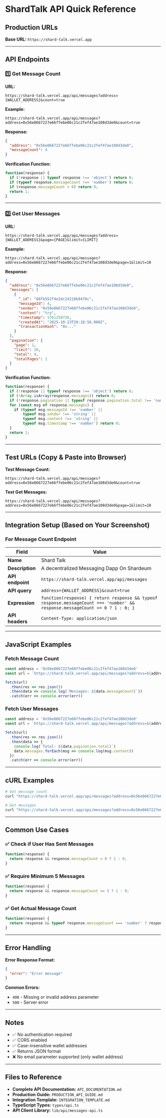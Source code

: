 # ShardTalk API Quick Reference

## Production URLs

**Base URL:** `https://shard-talk.vercel.app`

---

## API Endpoints

### 1️⃣ Get Message Count

**URL:**
```
https://shard-talk.vercel.app/api/messages?address={WALLET_ADDRESS}&count=true
```

**Example:**
```
https://shard-talk.vercel.app/api/messages?address=0x56e8667227e66ffebe06c21c2fef47ae108d3de0&count=true
```

**Response:**
```json
{
  "address": "0x56e8667227e66ffebe06c21c2fef47ae108d3de0",
  "messageCount": 4
}
```

**Verification Function:**
```javascript
function(response) {
  if (!response || typeof response !== 'object') return 0;
  if (typeof response.messageCount !== 'number') return 0;
  if (response.messageCount < 0) return 0;
  return 1;
}
```

---

### 2️⃣ Get User Messages

**URL:**
```
https://shard-talk.vercel.app/api/messages?address={WALLET_ADDRESS}&page={PAGE}&limit={LIMIT}
```

**Example:**
```
https://shard-talk.vercel.app/api/messages?address=0x56e8667227e66ffebe06c21c2fef47ae108d3de0&page=1&limit=10
```

**Response:**
```json
{
  "address": "0x56e8667227e66ffebe06c21c2fef47ae108d3de0",
  "messages": [
    {
      "_id": "68fb552f4e2dc24218b8478c",
      "messageId": 4,
      "sender": "0x56e8667227e66ffebe06c21c2fef47ae108d3de0",
      "content": "try",
      "timestamp": 1761250736,
      "createdAt": "2025-10-23T20:18:56.000Z",
      "transactionHash": "0x..."
    }
  ],
  "pagination": {
    "page": 1,
    "limit": 10,
    "total": 4,
    "totalPages": 1
  }
}
```

**Verification Function:**
```javascript
function(response) {
  if (!response || typeof response !== 'object') return 0;
  if (!Array.isArray(response.messages)) return 0;
  if (!response.pagination || typeof response.pagination.total !== 'number') return 0;
  for (const msg of response.messages) {
    if (typeof msg.messageId !== 'number' ||
        typeof msg.sender !== 'string' ||
        typeof msg.content !== 'string' ||
        typeof msg.timestamp !== 'number') return 0;
  }
  return 1;
}
```

---

## Test URLs (Copy & Paste into Browser)

**Test Message Count:**
```
https://shard-talk.vercel.app/api/messages?address=0x56e8667227e66ffebe06c21c2fef47ae108d3de0&count=true
```

**Test Get Messages:**
```
https://shard-talk.vercel.app/api/messages?address=0x56e8667227e66ffebe06c21c2fef47ae108d3de0&page=1&limit=10
```

---

## Integration Setup (Based on Your Screenshot)

### For Message Count Endpoint

| Field | Value |
|-------|-------|
| **Name** | Shard Talk |
| **Description** | A decentralized Messaging Dapp On Shardeum |
| **API endpoint** | `https://shard-talk.vercel.app/api/messages` |
| **API query** | `address={WALLET_ADDRESS}&count=true` |
| **Expression** | `function(response) { return response && typeof response.messageCount === 'number' && response.messageCount >= 0 ? 1 : 0; }` |
| **API headers** | `Content-Type: application/json` |

---

## JavaScript Examples

### Fetch Message Count

```javascript
const address = '0x56e8667227e66ffebe06c21c2fef47ae108d3de0'
const url = `https://shard-talk.vercel.app/api/messages?address=${address}&count=true`

fetch(url)
  .then(res => res.json())
  .then(data => console.log(`Messages: ${data.messageCount}`))
  .catch(err => console.error(err))
```

### Fetch User Messages

```javascript
const address = '0x56e8667227e66ffebe06c21c2fef47ae108d3de0'
const url = `https://shard-talk.vercel.app/api/messages?address=${address}&page=1&limit=10`

fetch(url)
  .then(res => res.json())
  .then(data => {
    console.log(`Total: ${data.pagination.total}`)
    data.messages.forEach(msg => console.log(msg.content))
  })
  .catch(err => console.error(err))
```

---

## cURL Examples

```bash
# Get message count
curl "https://shard-talk.vercel.app/api/messages?address=0x56e8667227e66ffebe06c21c2fef47ae108d3de0&count=true"

# Get messages
curl "https://shard-talk.vercel.app/api/messages?address=0x56e8667227e66ffebe06c21c2fef47ae108d3de0&page=1&limit=10"
```

---

## Common Use Cases

### ✅ Check if User Has Sent Messages

```javascript
function(response) {
  return response && response.messageCount > 0 ? 1 : 0;
}
```

### ✅ Require Minimum 5 Messages

```javascript
function(response) {
  return response && response.messageCount >= 5 ? 1 : 0;
}
```

### ✅ Get Actual Message Count

```javascript
function(response) {
  return response && typeof response.messageCount === 'number' ? response.messageCount : 0;
}
```

---

## Error Handling

**Error Response Format:**
```json
{
  "error": "Error message"
}
```

**Common Errors:**
- `400` - Missing or invalid address parameter
- `500` - Server error

---

## Notes

- ✅ No authentication required
- ✅ CORS enabled
- ✅ Case-insensitive wallet addresses
- ✅ Returns JSON format
- ❌ No email parameter supported (only wallet address)

---

## Files to Reference

- **Complete API Documentation:** `API_DOCUMENTATION.md`
- **Production Guide:** `PRODUCTION_API_GUIDE.md`
- **Integration Template:** `INTEGRATION_TEMPLATE.md`
- **TypeScript Types:** `types/api.ts`
- **API Client Library:** `lib/api/messages-api.ts`
